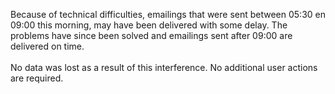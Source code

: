 Because of technical difficulties, emailings that were sent between
05:30 en 09:00 this morning, may have been delivered with some delay.
The problems have since been solved and emailings sent after 09:00 are
delivered on time.\
\
No data was lost as a result of this interference. No additional user
actions are required.
